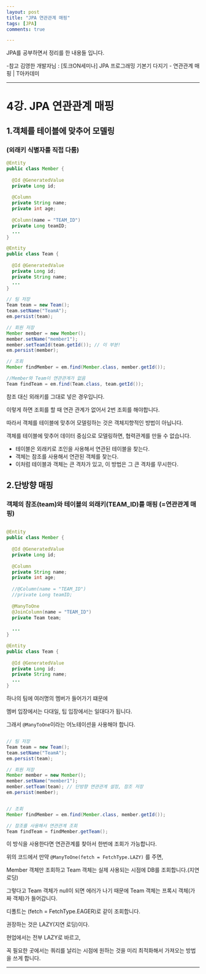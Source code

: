 ```yaml
---
layout: post
title: "JPA 연관관계 매핑"
tags: [JPA]
comments: true

---
```


JPA를 공부하면서 정리를 한 내용들 입니다.

-참고 김영한 개발자님 : [토크ON세미나] JPA 프로그래밍 기본기 다지기 - 연관관계 매핑 | T아카데미

---

# 4강. JPA 연관관계 매핑

## 1.객체를 테이블에 맞추어 모델링
### (외래키 식별자를 직접 다룸)

```java
@Entity
public class Member {
  
  @Id @GeneratedValue
  private Long id;
  
  @Column
  private String name;
  private int age;
  
  @Column(name = "TEAM_ID")
  private Long teamID;
  ...
}

@Entity
public class Team {
  
  @Id @GeneratedValue
  private Long id;
  private String name;
  ...
}
```

```java
// 팀 저장
Team team = new Team();
team.setName("TeamA");
em.persist(team);

// 회원 저장
Member member = new Member();
member.setName("member1");
member.setTeamId(team.getId()); // 이 부분!
em.persist(member);
```
```java
// 조회
Member findMember = em.find(Member.class, member.getId());

//Member와 Team이 연관관계가 없음
Team findTeam = em.find(Team.class, team.getId());

```

참조 대신 외래키를 그대로 넣은 경우입니다.

이렇게 하면 조회를 할 때 연관 관계가 없어서 2번 조회를 해야합니다.

따라서 객체를 테이블에 맞추어 모델링하는 것은 객체지향적인 방법이 아닙니다.

객체를 테이블에 맞추어 데이터 중심으로 모델링하면, 협력관계를 만들 수 없습니다.

* 테이블은 외래키로 조인을 사용해서 연관된 테이블을 찾는다.
* 객체는 참조를 사용해서 연관된 객체를 찾는다.
* 이처럼 테이블과 객체는 큰 격차가 있고, 이 방법은 그 큰 격차를 무시한다.

## 2.단방향 매핑
### 객체의 참조(team)와 테이블의 외래키(TEAM_ID)를 매핑 (=연관관계 매핑)

```java

@Entity
public class Member {
  
  @Id @GeneratedValue
  private Long id;
  
  @Column
  private String name;
  private int age;
  
  //@Column(name = "TEAM_ID")
  //private Long teamID;
  
  @ManyToOne
  @JoinColumn(name = "TEAM_ID")
  private Team team;
  
  ...
}

@Entity
public class Team {
  
  @Id @GeneratedValue
  private Long id;
  private String name;
  ...
}

```

하나의 팀에 여러명의 멤버가 들어가기 떄문에

멤버 입장에서는 다대일, 팁 입장에서는 일대다가 됩니다.

그래서 `@ManyToOne`이라는 어노테이션을 사용해야 합니다.

```java

// 팀 저장
Team team = new Team();
team.setName("TeamA");
em.persist(team);

// 회원 저장
Member member = new Member();
member.setName("member1");
member.setTeam(team); // 단방향 연관관계 설정, 참조 저장
em.persist(member);

```

```java

// 조회
Member findMember = em.find(Member.class, member.getId());

// 참조를 사용해서 연관관계 조회
Team findTeam = findMember.getTeam();

```

이 방식을 사용한다면 연관관계를 찾아서 한번에 조회가 가능합니다.

위의 코드에서 만약 `@ManyToOne(fetch = FetchType.LAZY)` 를 주면,

Member 객체만 조회하고 Team 객체는 실제 사용되는 시점에 DB를 조회합니다.(지연 로딩)

그렇다고 Team 객체가 null이 되면 에러가 나기 때문에 Team 객체는 프록시 객체(가짜 객체)가 들어갑니다.

디폴트는 (fetch = FetchType.EAGER)로 같이 조회합니다.

권장하는 것은 LAZY(지연 로딩)이다.

현업에서는 전부 LAZY로 바르고, 

꼭 필요한 곳에서는 쿼리를 날리는 시점에 원하는 것을 미리 최적화해서 가져오는 방법을 쓰게 합니다.

---
